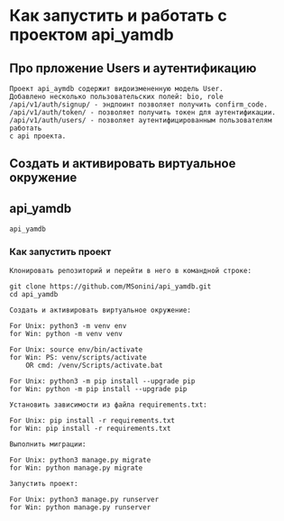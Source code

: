# Как запустить и работать с проектом api_yamdb

## Про прложение Users и аутентификацию

    Проект api_aymdb содержит видоизмененную модель User.
    Добавлено несколько пользовательских полей: bio, role
    /api/v1/auth/signup/ - эндпоинт позволяет получить confirm_code.
    /api/v1/auth/token/ - позволяет получить токен для аутентификации.
    /api/v1/auth/users/ - позволяет аутентифицированным пользователям работать
    с api проекта.

## Cоздать и активировать виртуальное окружение

## api_yamdb

    api_yamdb

### Как запустить проект

    Клонировать репозиторий и перейти в него в командной строке:

    git clone https://github.com/MSonini/api_yamdb.git
    cd api_yamdb

    Cоздать и активировать виртуальное окружение:

    For Unix: python3 -m venv env
    for Win: python -m venv venv

    For Unix: source env/bin/activate
    for Win: PS: venv/scripts/activate
        OR cmd: /venv/Scripts/activate.bat

    For Unix: python3 -m pip install --upgrade pip
    for Win: python -m pip install --upgrade pip

    Установить зависимости из файла requirements.txt:

    For Unix: pip install -r requirements.txt
    for Win: pip install -r requirements.txt

    Выполнить миграции:

    For Unix: python3 manage.py migrate
    for Win: python manage.py migrate

    Запустить проект:

    For Unix: python3 manage.py runserver
    for Win: python manage.py runserver
